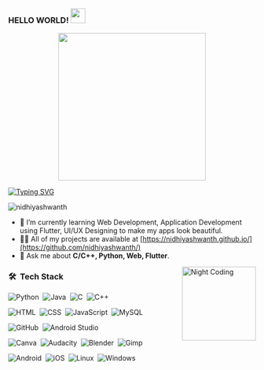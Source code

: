 ### HELLO WORLD! <img width="30" src="https://em-content.zobj.net/source/apple/354/waving-hand_1f44b.png">

<p align= "center">
<img src="https://user-images.githubusercontent.com/65482596/171577529-a82dc04b-0fa8-4c9e-8541-b85983fb28e0.png" height="300"/>
</p>

[![Typing SVG](https://readme-typing-svg.herokuapp.com?vCenter=true&lines=CSE+Student%2C+Tech+Enthusiast;Working+on+Web+Development;Learning+Application+Development)](https://git.io/typing-svg)

<p align="left"> <img src="https://komarev.com/ghpvc/?username=nidhiyashwanth&label=Profile%20views&color=0e75b6&style=flat" alt="nidhiyashwanth" /> </p>

- 🌱 I’m currently learning Web Development, Application Development using Flutter, UI/UX Designing to make my apps look beautiful.
- 👨‍💻 All of my projects are available at [https://nidhiyashwanth.github.io/](https://github.com/nidhiyashwanth/)
- 💬 Ask me about **C/C++, Python, Web, Flutter**.

<img id="optionalstuff" alt="Night Coding" src="https://media.giphy.com/media/ve43TyDQ3B4me7d22z/giphy.gif" width=150px align="right"/>

### 🛠 &nbsp;Tech Stack
![Python](https://img.shields.io/badge/-Python-05122A?style=flat&logo=python)&nbsp;
![Java](https://img.shields.io/badge/-Java-05122A?style=flat&logo=Java&logoColor=FFA518)&nbsp;
![C](https://img.shields.io/badge/-C-05122A?style=flat&logo=C&logoColor=A8B9CC)&nbsp;
![C++](https://img.shields.io/badge/-C++-05122A?logo=c%2B%2B&style=flat&logoColor=FFA518)&nbsp;


![HTML](https://img.shields.io/badge/-HTML-05122A?style=flat&logo=HTML5)&nbsp;
![CSS](https://img.shields.io/badge/-CSS-05122A?style=flat&logo=CSS3&logoColor=1572B6)&nbsp;
![JavaScript](https://img.shields.io/badge/-JavaScript-05122A?style=flat&logo=javascript)&nbsp;
![MySQL](https://img.shields.io/badge/-MySQL-05122A?style=flat&logo=mysql&logoColor=FFA518)&nbsp;


![GitHub](https://img.shields.io/badge/-GitHub-05122A?style=flat&logo=github)&nbsp;
![Android Studio](https://img.shields.io/badge/-Android_Studio-05122A?style=flat&logo=androidstudio)&nbsp;


![Canva](https://img.shields.io/badge/-Canva-05122A?style=flat&logo=canva)&nbsp;
![Audacity](https://img.shields.io/badge/-Audacity-05122A?style=flat&logo=audacity)&nbsp;
![Blender](https://img.shields.io/badge/-Blender-05122A?style=flat&logo=blender)&nbsp;
![Gimp](https://img.shields.io/badge/-Gimp-05122A?style=flat&logo=gimp)

![Android](https://img.shields.io/badge/-Android-05122A?style=flat&logo=android)&nbsp;
![iOS](https://img.shields.io/badge/-iOS-05122A?style=flat&logo=iOS)&nbsp;
![Linux](https://img.shields.io/badge/-Linux-05122A?style=flat&logo=linux)&nbsp;
![Windows](https://img.shields.io/badge/-Windows-05122A?style=flat&logo=windows)&nbsp;

